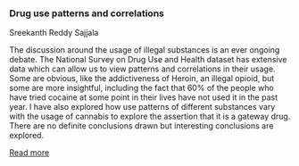 ### **Drug use patterns and correlations** 

Sreekanth Reddy Sajjala


The discussion around the usage of illegal substances is an ever ongoing debate. The National Survey on Drug Use and Health dataset has extensive data which can allow us to view patterns and correlations in their usage. Some are obvious, like the addictiveness of Heroin, an illegal opioid, but some are more insightful, including the fact that 60% of the people who have tried cocaine at some point in their lives have not used it in the past year. I have also explored how use patterns of different substances vary with the usage of cannabis to explore the assertion that it is a gateway drug. There are no definite conclusions drawn but interesting conclusions are explored.


[Read more](https://github.com/ssreekanth2000/project_1/blob/master/report.md)

